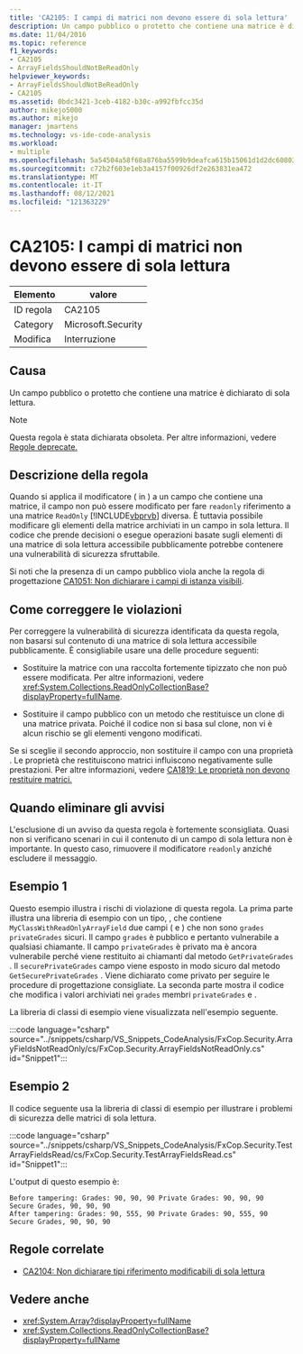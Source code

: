 ```yaml
---
title: 'CA2105: I campi di matrici non devono essere di sola lettura'
description: Un campo pubblico o protetto che contiene una matrice è dichiarato di sola lettura.
ms.date: 11/04/2016
ms.topic: reference
f1_keywords:
- CA2105
- ArrayFieldsShouldNotBeReadOnly
helpviewer_keywords:
- ArrayFieldsShouldNotBeReadOnly
- CA2105
ms.assetid: 0bdc3421-3ceb-4182-b30c-a992fbfcc35d
author: mikejo5000
ms.author: mikejo
manager: jmartens
ms.technology: vs-ide-code-analysis
ms.workload:
- multiple
ms.openlocfilehash: 5a54504a58f68a876ba5599b9deafca615b15061d1d2dc60803cd7bda6db3a8a
ms.sourcegitcommit: c72b2f603e1eb3a4157f00926df2e263831ea472
ms.translationtype: MT
ms.contentlocale: it-IT
ms.lasthandoff: 08/12/2021
ms.locfileid: "121363229"
---
```

# <a name="ca2105-array-fields-should-not-be-read-only"></a>CA2105: I campi di matrici non devono essere di sola lettura

|Elemento|valore|
|-|-|
|ID regola|CA2105|
|Category|Microsoft.Security|
|Modifica|Interruzione|

## <a name="cause"></a>Causa
Un campo pubblico o protetto che contiene una matrice è dichiarato di sola lettura.

> [!NOTE]
> Questa regola è stata dichiarata obsoleta. Per altre informazioni, vedere [Regole deprecate.](fxcop-unported-deprecated-rules.md)

## <a name="rule-description"></a>Descrizione della regola

Quando si applica il modificatore ( in ) a un campo che contiene una matrice, il campo non può essere modificato per fare `readonly` riferimento a una matrice `ReadOnly` [!INCLUDE[vbprvb](../code-quality/includes/vbprvb_md.md)] diversa. È tuttavia possibile modificare gli elementi della matrice archiviati in un campo in sola lettura. Il codice che prende decisioni o esegue operazioni basate sugli elementi di una matrice di sola lettura accessibile pubblicamente potrebbe contenere una vulnerabilità di sicurezza sfruttabile.

Si noti che la presenza di un campo pubblico viola anche la regola di progettazione [CA1051: Non dichiarare i campi di istanza visibili](/dotnet/fundamentals/code-analysis/quality-rules/ca1051).

## <a name="how-to-fix-violations"></a>Come correggere le violazioni

Per correggere la vulnerabilità di sicurezza identificata da questa regola, non basarsi sul contenuto di una matrice di sola lettura accessibile pubblicamente. È consigliabile usare una delle procedure seguenti:

- Sostituire la matrice con una raccolta fortemente tipizzato che non può essere modificata. Per altre informazioni, vedere <xref:System.Collections.ReadOnlyCollectionBase?displayProperty=fullName>.

- Sostituire il campo pubblico con un metodo che restituisce un clone di una matrice privata. Poiché il codice non si basa sul clone, non vi è alcun rischio se gli elementi vengono modificati.

Se si sceglie il secondo approccio, non sostituire il campo con una proprietà . Le proprietà che restituiscono matrici influiscono negativamente sulle prestazioni. Per altre informazioni, vedere [CA1819: Le proprietà non devono restituire matrici.](/dotnet/fundamentals/code-analysis/quality-rules/ca1819)

## <a name="when-to-suppress-warnings"></a>Quando eliminare gli avvisi

L'esclusione di un avviso da questa regola è fortemente sconsigliata. Quasi non si verificano scenari in cui il contenuto di un campo di sola lettura non è importante. In questo caso, rimuovere il modificatore `readonly` anziché escludere il messaggio.

## <a name="example-1"></a>Esempio 1

Questo esempio illustra i rischi di violazione di questa regola. La prima parte illustra una libreria di esempio con un tipo, , che contiene `MyClassWithReadOnlyArrayField` due campi ( e ) che non sono `grades` `privateGrades` sicuri. Il campo `grades` è pubblico e pertanto vulnerabile a qualsiasi chiamante. Il campo `privateGrades` è privato ma è ancora vulnerabile perché viene restituito ai chiamanti dal metodo `GetPrivateGrades` . Il `securePrivateGrades` campo viene esposto in modo sicuro dal metodo `GetSecurePrivateGrades` . Viene dichiarato come privato per seguire le procedure di progettazione consigliate. La seconda parte mostra il codice che modifica i valori archiviati nei `grades` membri `privateGrades` e .

La libreria di classi di esempio viene visualizzata nell'esempio seguente.

:::code language="csharp" source="../snippets/csharp/VS_Snippets_CodeAnalysis/FxCop.Security.ArrayFieldsNotReadOnly/cs/FxCop.Security.ArrayFieldsNotReadOnly.cs" id="Snippet1":::

## <a name="example-2"></a>Esempio 2

Il codice seguente usa la libreria di classi di esempio per illustrare i problemi di sicurezza delle matrici di sola lettura.

:::code language="csharp" source="../snippets/csharp/VS_Snippets_CodeAnalysis/FxCop.Security.TestArrayFieldsRead/cs/FxCop.Security.TestArrayFieldsRead.cs" id="Snippet1":::

L'output di questo esempio è:

```text
Before tampering: Grades: 90, 90, 90 Private Grades: 90, 90, 90  Secure Grades, 90, 90, 90
After tampering: Grades: 90, 555, 90 Private Grades: 90, 555, 90  Secure Grades, 90, 90, 90
```

## <a name="related-rules"></a>Regole correlate

- [CA2104: Non dichiarare tipi riferimento modificabili di sola lettura](../code-quality/ca2104.md)

## <a name="see-also"></a>Vedere anche

- <xref:System.Array?displayProperty=fullName>
- <xref:System.Collections.ReadOnlyCollectionBase?displayProperty=fullName>
